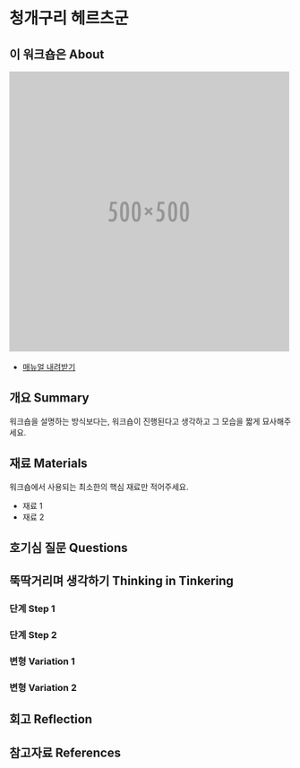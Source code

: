 # 청개구리 헤르츠군

## 이 워크숍은 About
![Sketch Image](images/blank.png)

 * [매뉴얼 내려받기](pdf/8_green_frog_hertz.pdf) 

## 개요 Summary
워크숍을 설명하는 방식보다는, 워크숍이 진행된다고 생각하고 그 모습을 짧게 묘사해주세요.


## 재료 Materials
워크숍에서 사용되는 최소한의 핵심 재료만 적어주세요.
* 재료 1
* 재료 2


## 호기심 질문 Questions


## 뚝딱거리며 생각하기 Thinking in Tinkering

### 단계 Step 1

### 단계 Step 2

### 변형 Variation 1

### 변형 Variation 2


## 회고 Reflection


## 참고자료 References


